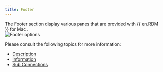 ```yaml
---
title: Footer
---
```

The Footer section display various panes that are provided with {{ en.RDM }} for Mac .  
![Footer options](/img/en/rdm/mac/clip10586.png) 

Please consult the following topics for more information:  

* [Description](/rdm/mac/user-interface/footer/description/) 
* [Information](/rdm/mac/user-interface/footer/information/) 
* [Sub Connections](/rdm/mac/user-interface/footer/sub-connections/) 
